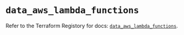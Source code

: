 # `data_aws_lambda_functions`

Refer to the Terraform Registory for docs: [`data_aws_lambda_functions`](https://registry.terraform.io/providers/hashicorp/aws/5.8.0/docs/data-sources/lambda_functions).
